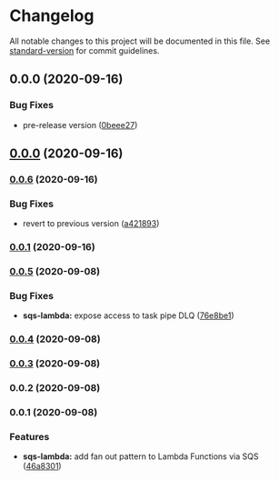 # Changelog

All notable changes to this project will be documented in this file. See [standard-version](https://github.com/conventional-changelog/standard-version) for commit guidelines.

## 0.0.0 (2020-09-16)


### Bug Fixes

* pre-release version ([0beee27](https://github.com/flyingImer/cdk-distributed-computing/commit/0beee2783201b8c333b10457f188bcb0a16d424d))

## [0.0.0](https://github.com/flyingImer/cdk-distributed-computing/compare/v0.0.6...v0.0.0) (2020-09-16)

### [0.0.6](https://github.com/flyingImer/cdk-distributed-computing/compare/v0.0.5...v0.0.6) (2020-09-16)


### Bug Fixes

* revert to previous version ([a421893](https://github.com/flyingImer/cdk-distributed-computing/commit/a421893bfbeff37798f109e3c0fa2e1fe75a4e30))

### [0.0.1](https://github.com/flyingImer/cdk-distributed-computing/compare/v0.0.5...v0.0.1) (2020-09-16)

### [0.0.5](https://github.com/flyingImer/cdk-distributed-computing/compare/v0.0.4...v0.0.5) (2020-09-08)


### Bug Fixes

* **sqs-lambda:** expose access to task pipe DLQ ([76e8be1](https://github.com/flyingImer/cdk-distributed-computing/commit/76e8be1eeafcf6a7eca22edc234c2bca82e50e13))

### [0.0.4](https://github.com/flyingImer/cdk-distributed-computing/compare/v0.0.3...v0.0.4) (2020-09-08)

### [0.0.3](https://github.com/flyingImer/cdk-distributed-computing/compare/v0.0.2...v0.0.3) (2020-09-08)

### 0.0.2 (2020-09-08)

### 0.0.1 (2020-09-08)


### Features

* **sqs-lambda:** add fan out pattern to Lambda Functions via SQS ([46a8301](https://github.com/flyingImer/cdk-distributed-computing/commit/46a830197dc0cc7abbeb027d40fdcbc370dbe641))
